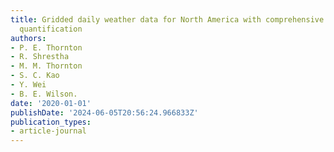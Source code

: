 ```yaml
---
title: Gridded daily weather data for North America with comprehensive uncertainty
  quantification
authors:
- P. E. Thornton
- R. Shrestha
- M. M. Thornton
- S. C. Kao
- Y. Wei
- B. E. Wilson.
date: '2020-01-01'
publishDate: '2024-06-05T20:56:24.966833Z'
publication_types:
- article-journal
---
```

